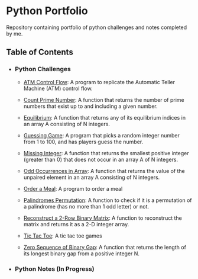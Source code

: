 # Python Portfolio
Repository containing portfolio of python challenges and notes completed by me.

## Table of Contents

- ### Python Challenges

	- [ATM Control Flow](https://github.com/mch-fauzy/Python/blob/main/Challenges/ATM/ATM.ipynb): A program to replicate the Automatic Teller Machine (ATM) control flow.
	 
	- [Count Prime Number](https://github.com/mch-fauzy/Python/blob/main/Challenges/Count_Primes_Number/Count_Primes_Number.ipynb): A function that returns the number of prime numbers that exist up to and including a given number.
	    
	- [Equilibrium](https://github.com/mch-fauzy/Python/blob/main/Challenges/Equilibrium/Equilibrium.ipynb): A function that returns any of its equilibrium indices in an array A consisting of N integers.
	 
	- [Guessing Game](https://github.com/mch-fauzy/Python/blob/main/Challenges/Guessing_Game/Guessing_Game.ipynb): A program that picks a random integer number from 1 to 100, and has players guess the number.
	    
	- [Missing Integer](https://github.com/mch-fauzy/Python/blob/main/Challenges/Missing_Integer/Missing_Integer.ipynb): A function that returns the smallest positive integer (greater than 0) that does not occur in an array A of N integers.
	    
	- [Odd Occurrences in Array](https://github.com/mch-fauzy/Python/blob/main/Challenges/Odd_Occurrences_in_Array/Odd_Occurrences_in_Array.ipynb): A function that returns the value of the unpaired element in an array A consisting of N integers.

	- [Order a Meal](https://github.com/mch-fauzy/Python/blob/main/Challenges/Order_a_Meal/Order_a_Meal.ipynb): A program to order a meal
	
	- [Palindromes Permutation](https://github.com/mch-fauzy/Python/blob/main/Challenges/Palindromes_Permutation/Palindromes_Permutation.ipynb): A function to check if it is a permutation of a palindrome (has no more than 1 odd letter) or not.
	    
	- [Reconstruct a 2-Row Binary Matrix](https://github.com/mch-fauzy/Python/blob/main/Challenges/Reconstruct_a_2_Row_Binary_Matrix/Reconstruct_a_2_Row_Binary_Matrix.ipynb): A function to reconstruct the matrix and returns it as a 2-D integer array.
	
	- [Tic Tac Toe](https://github.com/mch-fauzy/Python/blob/main/Challenges/Tic_Tac_Toe/Tic_Tac_Toe.ipynb): A tic tac toe games
	    
	- [Zero Sequence of Binary Gap](https://github.com/mch-fauzy/Python/blob/main/Challenges/Zero_Sequence_of_Binary_Gap/Zero_Sequence_of_Binary_Gap.ipynb): A function that returns the length of its longest binary gap from a positive integer N. 
	    
	    
- ### Python Notes (In Progress)
	    


	
